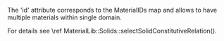 The 'id' attribute corresponds to the MaterialIDs map and allows to have
multiple materials within single domain.

For details see \ref MaterialLib::Solids::selectSolidConstitutiveRelation().
